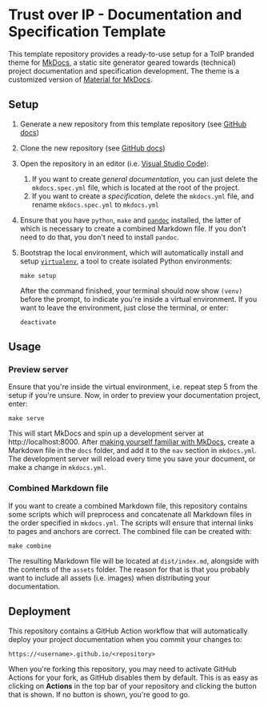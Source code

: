 #  Trust over IP - Documentation and Specification Template

This template repository provides a ready-to-use setup for a ToIP branded theme
for [MkDocs][1], a static site generator geared towards (technical) project 
documentation and specification development. The theme is a customized version
of [Material for MkDocs][2].

  [1]: https://www.mkdocs.org/
  [2]: https://squidfunk.github.io/mkdocs-material/

## Setup

1. Generate a new repository from this template repository (see [GitHub docs][3])
2. Clone the new repository (see [GitHub docs][4])
3. Open the repository in an editor (i.e. [Visual Studio Code][5]):

   1. If you want to create _general documentation_, you can just delete the
      `mkdocs.spec.yml` file, which is located at the root of the project.
   2. If you want to create a _specification_, delete the `mkdocs.yml` file,
      and rename `mkdocs.spec.yml` to `mkdocs.yml`

4. Ensure that you have `python`, `make` and [`pandoc`][6] installed, the latter
   of which is necessary to create a combined Markdown file. If you don't need
   to do that, you don't need to install `pandoc`.

5. Bootstrap the local environment, which will automatically install and setup
   [`virtualenv`][7], a tool to create isolated Python environments:

   ```
   make setup
   ```

   After the command finished, your terminal should now show `(venv)` before the
   prompt, to indicate you're inside a virtual environment. If you want to leave
   the environment, just close the terminal, or enter:

   ```
   deactivate
   ```

## Usage

### Preview server

Ensure that you're inside the virtual environment, i.e. repeat step 5 from the
setup if you're unsure. Now, in order to preview your documentation project,
enter:

```
make serve
```

This will start MkDocs and spin up a development server at http://localhost:8000.
After [making yourself familiar with MkDocs][8], create a Markdown file in the
`docs` folder, and add it to the `nav` section in `mkdocs.yml`. The development
server will reload every time you save your document, or make a change in
`mkdocs.yml`.

### Combined Markdown file

If you want to create a combined Markdown file, this repository contains some
scripts which will preprocess and concatenate all Markdown files in the order
specified in `mkdocs.yml`. The scripts will ensure that internal links to
pages and anchors are correct. The combined file can be created with:

```
make combine
```

The resulting Markdown file will be located at `dist/index.md`, alongside with
the contents of the `assets` folder. The reason for that is that you probably
want to include all assets (i.e. images) when distributing your documentation.

## Deployment

This repository contains a GitHub Action workflow that will automatically
deploy your project documentation when you commit your changes to:

```
https://<username>.github.io/<repository>
```

When you're forking this repository, you may need to activate GitHub Actions
for your fork, as GitHub disables them by default. This is as easy as clicking
on __Actions__ in the top bar of your repository and clicking the button that
is shown. If no button is shown, you're good to go.

  [3]: https://docs.github.com/en/free-pro-team@latest/github/creating-cloning-and-archiving-repositories/creating-a-repository-from-a-template
  [4]: https://docs.github.com/en/free-pro-team@latest/github/creating-cloning-and-archiving-repositories/cloning-a-repository
  [5]: https://code.visualstudio.com/
  [6]: https://pandoc.org/installing.html
  [7]: https://virtualenv.pypa.io/en/latest/
  [8]: https://www.mkdocs.org/#getting-started
